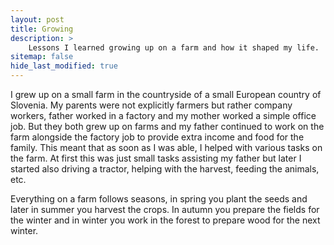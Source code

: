 ```yaml
---
layout: post
title: Growing
description: >
    Lessons I learned growing up on a farm and how it shaped my life.
sitemap: false
hide_last_modified: true
---
```


I grew up on a small farm in the countryside of a small European country of Slovenia. My parents were not explicitly farmers but rather company workers, father worked in a factory and my mother worked a simple office job. But they both grew up on farms and my father continued to work on the farm alongside the factory job to provide extra income and food for the family. This meant that as soon as I was able, I helped with various tasks on the farm. At first this was just small tasks assisting my father but later I started also driving a tractor, helping with the harvest, feeding the animals, etc.

Everything on a farm follows seasons, in spring you plant the seeds and later in summer you harvest the crops. In autumn you prepare the fields for the winter and in winter you work in the forest to prepare wood for the next winter.

<!-- working hard -> same input, same output -->


<!--  need for innovation for growing outputs and better returns -->


<!-- farm, sport team or business -> all need inovation or they stagnate -->